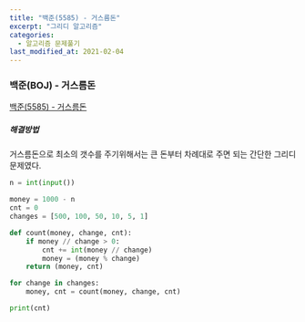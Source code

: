 ```yaml
---
title: "백준(5585) - 거스름돈"
excerpt: "그리디 알고리즘"
categories:
  - 알고리즘 문제풀기
last_modified_at: 2021-02-04
---
```


### 백준(BOJ) - 거스름돈

[백준(5585) - 거스름돈](https://www.acmicpc.net/problem/5585)

##### 해결방법 

거스름돈으로 최소의 갯수를 주기위해서는 큰 돈부터 차례대로 주면 되는 간단한 그리디 문제였다.

```python
n = int(input())

money = 1000 - n
cnt = 0
changes = [500, 100, 50, 10, 5, 1]

def count(money, change, cnt):
    if money // change > 0:
        cnt += int(money // change)
        money = (money % change)
    return (money, cnt)

for change in changes:
    money, cnt = count(money, change, cnt)

print(cnt)
```